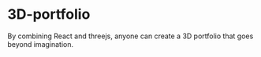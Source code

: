 # 3D-portfolio
By combining React and threejs, anyone can create a 3D portfolio that goes beyond imagination.
